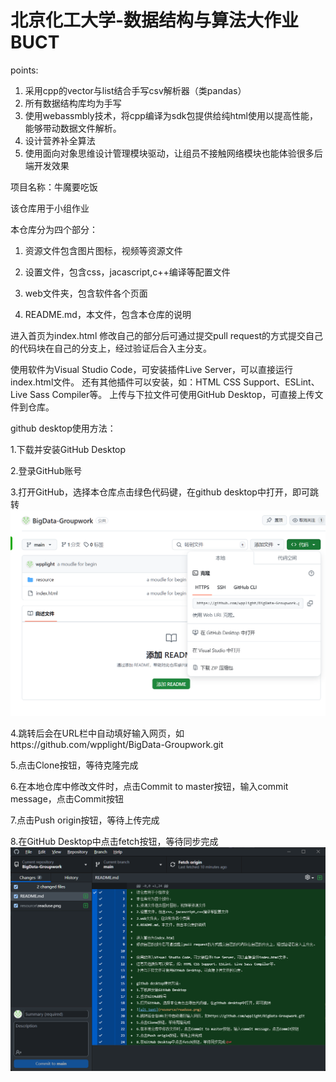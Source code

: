 # 北京化工大学-数据结构与算法大作业 BUCT

points:

1. 采用cpp的vector与list结合手写csv解析器（类pandas）
2. 所有数据结构库均为手写
3. 使用webassmbly技术，将cpp编译为sdk包提供给纯html使用以提高性能，能够带动数据文件解析。
4. 设计营养补全算法
5. 使用面向对象思维设计管理模块驱动，让组员不接触网络模块也能体验很多后端开发效果

项目名称：牛魔要吃饭

该仓库用于小组作业

本仓库分为四个部分：

1. 资源文件包含图片图标，视频等资源文件

2. 设置文件，包含css，jacascript,c++编译等配置文件

3. web文件夹，包含软件各个页面

4. README.md，本文件，包含本仓库的说明

进入首页为index.html
修改自己的部分后可通过提交pull request的方式提交自己的代码块在自己的分支上，经过验证后合入主分支。

使用软件为Visual Studio Code，可安装插件Live Server，可以直接运行index.html文件。
还有其他插件可以安装，如：HTML CSS Support、ESLint、Live Sass Compiler等。
上传与下拉文件可使用GitHub Desktop，可直接上传文件到仓库。

github desktop使用方法：

1.下载并安装GitHub Desktop

2.登录GitHub账号

3.打开GitHub，选择本仓库点击绿色代码键，在github desktop中打开，即可跳转
![alt text](resource/readuse.png)

4.跳转后会在URL栏中自动填好输入网页，如https://github.com/wpplight/BigData-Groupwork.git

5.点击Clone按钮，等待克隆完成

6.在本地仓库中修改文件时，点击Commit to master按钮，输入commit message，点击Commit按钮

7.点击Push origin按钮，等待上传完成

8.在GitHub Desktop中点击fetch按钮，等待同步完成
![alt text](resource/read2.png)
